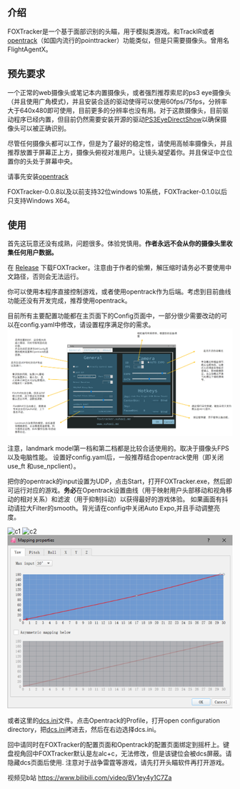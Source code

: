 ## 介绍
FOXTracker是一个基于面部识别的头瞄，用于模拟类游戏。和TrackIR或者[opentrack](https://github.com/opentrack/opentrack)（如国内流行的pointtracker）功能类似，但是只需要摄像头。曾用名FlightAgentX。

## 预先要求

一个正常的web摄像头或笔记本内置摄像头，或者强烈推荐索尼的ps3 eye摄像头（并且使用广角模式)，并且安装合适的驱动使得可以使用60fps/75fps，分辨率大于640x480即可使用，目前更多的分辨率也没有用。对于这款摄像头，目前驱动程序已经内置，但目前仍然需要安装开源的驱动[PS3EyeDirectShow](https://github.com/jkevin/PS3EyeDirectShow)以确保摄像头可以被正确识别。

尽管任何摄像头都可以工作，但是为了最好的稳定性，请使用高帧率摄像头，并且推荐放置于屏幕正上方，摄像头俯视对准用户。让镜头凝望着你。并且保证中立位置你的头处于屏幕中央。

请事先安装[opentrack](https://github.com/opentrack/opentrack)

FOXTracker-0.0.8以及以前支持32位windows 10系统，FOXTracker-0.1.0以后只支持Windows X64。
## 使用
首先这玩意还没有成熟，问题很多。体验党慎用。**作者永远不会从你的摄像头里收集任何用户数据。**

在 [Release](https://github.com/xuhao1/FOXTracker/releases) 下载FOXTracker。注意由于作者的偷懒，解压缩时请务必不要使用中文路径，否则会无法运行。

你可以使用本程序直接控制游戏，或者使用opentrack作为后端。考虑到目前曲线功能还没有开发完成，推荐使用opentrack。

目前所有主要配置功能都在主页面下的Config页面中，一部分很少需要改动的可以在config.yaml中修改，请设置程序满足你的需求。
![c1](./config.PNG)

注意，landmark model第一档和第二档都是比较合适使用的。取决于摄像头FPS以及电脑性能。
设置好config.yaml后，一般推荐结合opentrack使用（即关闭use_ft 和use_npclient）。

把你的opentrack的input设置为UDP，点击Start，打开FOXTracker.exe，然后即可运行对应的游戏。**务必**在Opentrack设置曲线（用于映射用户头部移动和视角移动的相对关系）和滤波（用于抑制抖动）以获得最好的游戏体验。
如果画面有抖动请拉大Filter的smooth。背光请在config中关闭Auto Expo,并且手动调整亮度。

![c1](./opentracker_config.PNG)
![c2](./opentracker_config2.PNG)
![c2](./mapping.PNG)


或者这里的[dcs.ini](https://github.com/xuhao1/FOXTracker/blob/master/docs/dcs.ini)文件。点击Opentrack的Profile，打开open configuration directory，把[dcs.ini](https://github.com/xuhao1/FOXTracker/blob/master/docs/dcs.ini)拷进去，然后在右边选择dcs.ini。

回中请同时在FOXTracker的配置页面和Opentrack的配置页面绑定到摇杆上。键盘视角回中FOXTracker默认是左alc+c，无法修改，但是该键位会被dcs屏蔽。请隐藏dcs页面后使用.
注意对于战争雷霆等游戏，请先打开头瞄软件再打开游戏。

视频见b站 https://www.bilibili.com/video/BV1ey4y1C7Za
